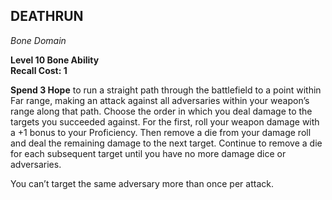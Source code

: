 ## DEATHRUN  
_Bone Domain_

**Level 10 Bone Ability**  
**Recall Cost: 1**

**Spend 3 Hope** to run a straight path through the battlefield to a point within Far range, making an attack against all adversaries within your weapon’s range along that path. Choose the order in which you deal damage to the targets you succeeded against. For the first, roll your weapon damage with a +1 bonus to your Proficiency. Then remove a die from your damage roll and deal the remaining damage to the next target. Continue to remove a die for each subsequent target until you have no more damage dice or adversaries.  

You can’t target the same adversary more than once per attack.  
